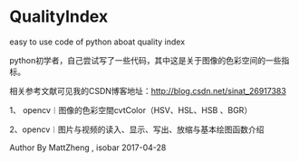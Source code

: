 # QualityIndex

easy to use code of python aboat quality index

python初学者，自己尝试写了一些代码，其中这是关于图像的色彩空间的一些指标。


相关参考文献可见我的CSDN博客地址：http://blog.csdn.net/sinat_26917383

1、 opencv︱图像的色彩空間cvtColor（HSV、HSL、HSB 、BGR）

2、opencv︱图片与视频的读入、显示、写出、放缩与基本绘图函数介绍


Author By MattZheng , isobar
2017-04-28
